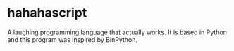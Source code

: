 # hahahascript
A laughing programming language that actually works. It is based in Python and this program was inspired by BinPython.
